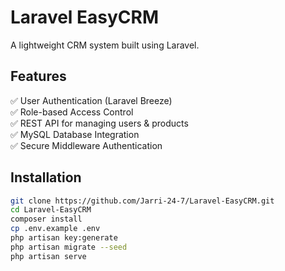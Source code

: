 # Laravel EasyCRM

A lightweight CRM system built using Laravel.

## Features
✅ User Authentication (Laravel Breeze)  
✅ Role-based Access Control  
✅ REST API for managing users & products  
✅ MySQL Database Integration  
✅ Secure Middleware Authentication  

## Installation

```bash
git clone https://github.com/Jarri-24-7/Laravel-EasyCRM.git
cd Laravel-EasyCRM
composer install
cp .env.example .env
php artisan key:generate
php artisan migrate --seed
php artisan serve
